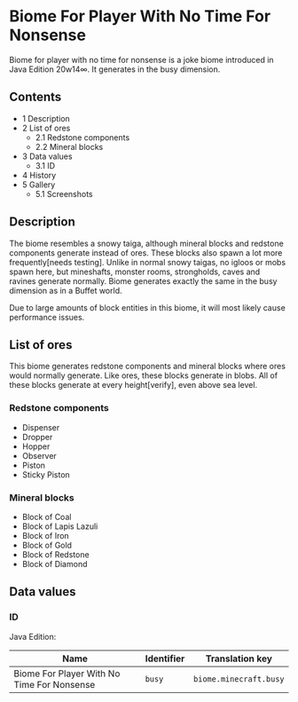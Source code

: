 # Biome For Player With No Time For Nonsense
Biome for player with no time for nonsense is a joke biome introduced in Java Edition 20w14∞. It generates in the busy dimension.

## Contents
- 1 Description
- 2 List of ores
	- 2.1 Redstone components
	- 2.2 Mineral blocks
- 3 Data values
	- 3.1 ID
- 4 History
- 5 Gallery
	- 5.1 Screenshots

## Description
The biome resembles a snowy taiga, although mineral blocks and redstone components generate instead of ores. These blocks also spawn a lot more frequently[needs testing]. Unlike in normal snowy taigas, no igloos or mobs spawn here, but mineshafts, monster rooms, strongholds, caves and ravines generate normally. Biome generates exactly the same in the busy dimension as in a Buffet world. 

Due to large amounts of block entities in this biome, it will most likely cause performance issues.

## List of ores
This biome generates redstone components and mineral blocks where ores would normally generate. Like ores, these blocks generate in blobs. All of these blocks generate at every height[verify], even above sea level.

### Redstone components
- Dispenser
- Dropper
- Hopper
- Observer
- Piston
- Sticky Piston

### Mineral blocks
- Block of Coal
- Block of Lapis Lazuli
- Block of Iron
- Block of Gold
- Block of Redstone
- Block of Diamond

## Data values
### ID
Java Edition:

| Name                                       | Identifier | Translation key        |
|--------------------------------------------|------------|------------------------|
| Biome For Player With No Time For Nonsense | `busy`     | `biome.minecraft.busy` |

